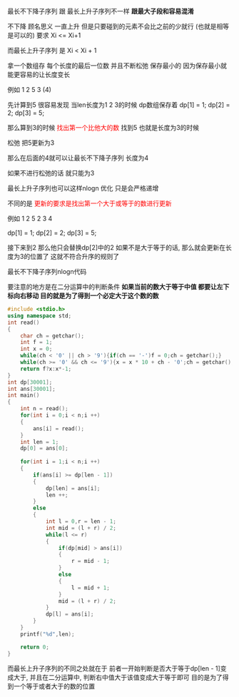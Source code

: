 最长不下降子序列 跟 最长上升子序列不一样 <b> 跟最大子段和容易混淆 </b>

不下降 顾名思义 一直上升 但是只要碰到的元素不会比之前的少就行
(也就是相等是可以的) 要求 Xi <= Xi+1 

而最长上升子序列 是 Xi < Xi + 1

拿一个数组存 每个长度的最后一位数 并且不断松弛 保存最小的
因为保存最小就能更容易的让长度变长

例如
1 2 5 3 (4)

先计算到5 很容易发现 当len长度为1 2 3的时候 dp数组保存着
dp[1] = 1;
dp[2] = 2;
dp[3] = 5;

那么算到3的时候 <font color="red">找出第一个比他大的数</font> 找到5 也就是长度为3的时候

松弛 把5更新为3

那么在后面的4就可以让最长不下降子序列 长度为4

如果不进行松弛的话 就只能为3

最长上升子序列也可以这样nlogn 优化 只是会严格递增

不同的是 <font color="red">更新的要求是找出第一个大于或等于的数进行更新</font>

例如
1 2 5 2 3 4

dp[1] = 1;
dp[2] = 2;
dp[3] = 5;

接下来到2 那么他只会替换dp[2]中的2 如果不是大于等于的话, 那么就会更新在长度为3的位置了 这就不符合升序的规则了

最长不下降子序列nlogn代码  

要注意的地方是在二分运算中的判断条件 **如果当前的数大于等于中值 都要让左下标向右移动 目的就是为了得到一个必定大于这个数的数**

```cpp
#include <stdio.h>
using namespace std;
int read()
{
    char ch = getchar();
    int f = 1;
    int x = 0;
    while(ch < '0' || ch > '9'){if(ch == '-')f = 0;ch = getchar();}
    while(ch >= '0' && ch <= '9'){x = x * 10 + ch - '0';ch = getchar();}
    return f?x:x*-1;
}
int dp[30001];
int ans[30001];
int main()
{
    int n = read();
    for(int i = 0;i < n;i ++)
    {
        ans[i] = read();
    }
    int len = 1;
    dp[0] = ans[0];
    
    for(int i = 1;i < n;i ++)
    {
        if(ans[i] >= dp[len - 1])
        {
            dp[len] = ans[i];
            len ++;
        }
        else
        {
            int l = 0,r = len - 1;
            int mid = (l + r) / 2;
            while(l <= r)
            {
                if(dp[mid] > ans[i])
                {
                    r = mid - 1;
                }
                else
                {
                    l = mid + 1;
                }
                mid = (l + r) / 2;
            }
            dp[l] = ans[i];
        }
    }
    printf("%d",len);

    return 0;
}
```

而最长上升子序列的不同之处就在于 前者一开始判断是否大于等于dp[len - 1]变成大于, 并且在二分运算中, 判断右中值大于该值变成大于等于即可 目的是为了得到一个等于或者大于的数的位置